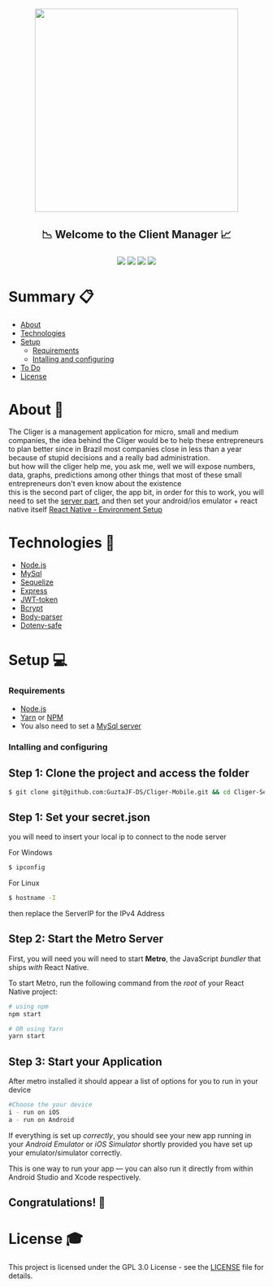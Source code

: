 <h1 align="center"><h1 align="center"><img src="src/assets/Cliger_Logo.png" height="400"></h1></h1>
<h2 align="center">📉 Welcome to the Client Manager 📈</h2>
<h3 align="center"><img src="https://img.shields.io/github/issues/GuztaJF-DS/Cliger-Server"/> <img src="https://img.shields.io/github/stars/GuztaJF-DS/Cliger-Server"/> <img src="https://img.shields.io/github/license/GuztaJF-DS/Cliger-Server"/>  <img src="https://img.shields.io/twitter/url?style=social&url=https%3A%2F%2Ftwitter.com%2FIGotaMellowship"/></h3>

# Summary 📋

<!--ts-->

-   [About](#about)
-   [Technologies](#technologies)
-   [Setup](#setup)
    -   [Requirements](#requirements)
    -   [Intalling and configuring](#intalling-and-configuring)
-   [To Do](#to-do)
-   [License](#license)
<!--te-->

# About 👀

The Cliger is a management application for micro, small and medium companies, the idea behind the Cliger would be to help these entrepreneurs to plan better since in Brazil most companies close in less than a year because of stupid decisions and a really bad administration.<br>
but how will the cliger help me, you ask me, well we will expose numbers, data, graphs, predictions among other things that most of these small entrepreneurs don't even know about the existence<br>
this is the second part of cliger, the app bit, in order for this to work, you will need to set the [server part](https://github.com/GuztaJF-DS/Cliger-Server), and then set your android/ios emulator + react native itself [React Native - Environment Setup](https://reactnative.dev/docs/environment-setup)

# Technologies 🚀

-   [Node.js ](https://nodejs.org/en/)
-   [MySql](https://www.mysql.com/)
-   [Sequelize](https://sequelize.org/)
-   [Express](https://expressjs.com/pt-br/)
-   [JWT-token](https://jwt.io/)
-   [Bcrypt](https://github.com/kelektiv/node.bcrypt.js/)
-   [Body-parser](https://github.com/expressjs/body-parser)
-   [Dotenv-safe](https://github.com/rolodato/dotenv-safe)

# Setup 💻

### Requirements

-   [Node.js](https://nodejs.org/en/)
-   [Yarn](https://classic.yarnpkg.com/) or [NPM](https://www.npmjs.com/)
-   You also need to set a [MySql server](https://www.mysql.com/)

### Intalling and configuring

## Step 1: Clone the project and access the folder

```bash
$ git clone git@github.com:GuztaJF-DS/Cliger-Mobile.git && cd Cliger-Server
```
## Step 1: Set your secret.json

you will need to insert your local ip to connect to the node server

For Windows
```bash
$ ipconfig
```

For Linux
```bash
$ hostname -I
```

then replace the ServerIP for the IPv4 Address

## Step 2: Start the Metro Server

First, you will need you will need to start **Metro**, the JavaScript _bundler_ that ships _with_ React Native.

To start Metro, run the following command from the _root_ of your React Native project:

```bash
# using npm
npm start

# OR using Yarn
yarn start
```

## Step 3: Start your Application

After metro installed it should appear a list of options for you to run in your device

```bash
#Choose the your device
i - run on iOS
a - run on Android
```

If everything is set up _correctly_, you should see your new app running in your _Android Emulator_ or _iOS Simulator_ shortly provided you have set up your emulator/simulator correctly.

This is one way to run your app — you can also run it directly from within Android Studio and Xcode respectively.
## Congratulations! :tada:
# License 🎓

This project is licensed under the GPL 3.0 License - see the [LICENSE](LICENSE) file for details.
